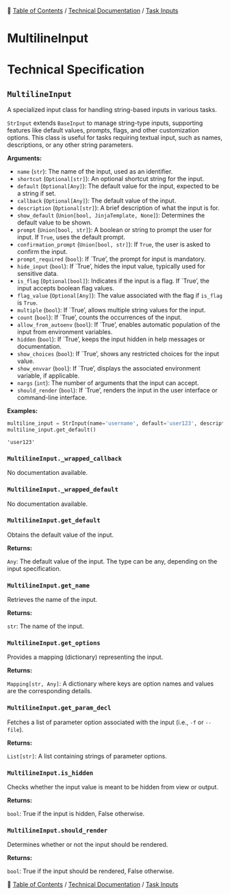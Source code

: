 🔖 [Table of Contents](../../README.md) / [Technical Documentation](../README.md) / [Task Inputs](README.md)

# MultilineInput

# Technical Specification

<!--start-doc-->
## `MultilineInput`

A specialized input class for handling string-based inputs in various tasks.

`StrInput` extends `BaseInput` to manage string-type inputs, supporting features like
default values, prompts, flags, and other customization options. This class is useful
for tasks requiring textual input, such as names, descriptions, or any other string parameters.

__Arguments:__

- `name` (`str`): The name of the input, used as an identifier.
- `shortcut` (`Optional[str]`): An optional shortcut string for the input.
- `default` (`Optional[Any]`): The default value for the input, expected to be a string if set.
- `callback` (`Optional[Any]`): The default value of the input.
- `description` (`Optional[str]`): A brief description of what the input is for.
- `show_default` (`Union[bool, JinjaTemplate, None]`): Determines the default value to be shown.
- `prompt` (`Union[bool, str]`): A boolean or string to prompt the user for input. If `True`, uses the default prompt.
- `confirmation_prompt` (`Union[bool, str]`): If `True`, the user is asked to confirm the input.
- `prompt_required` (`bool`): If `True’, the prompt for input is mandatory.
- `hide_input` (`bool`): If `True’, hides the input value, typically used for sensitive data.
- `is_flag` (`Optional[bool]`): Indicates if the input is a flag. If `True’, the input accepts boolean flag values.
- `flag_value` (`Optional[Any]`): The value associated with the flag if `is_flag` is `True`.
- `multiple` (`bool`): If `True’, allows multiple string values for the input.
- `count` (`bool`): If `True’, counts the occurrences of the input.
- `allow_from_autoenv` (`bool`): If `True’, enables automatic population of the input from environment variables.
- `hidden` (`bool`): If `True’, keeps the input hidden in help messages or documentation.
- `show_choices` (`bool`): If `True’, shows any restricted choices for the input value.
- `show_envvar` (`bool`): If `True’, displays the associated environment variable, if applicable.
- `nargs` (`int`): The number of arguments that the input can accept.
- `should_render` (`bool`): If `True’, renders the input in the user interface or command-line interface.

__Examples:__

```python
multiline_input = StrInput(name='username', default='user123', description='Enter your username')
multiline_input.get_default()
```

```
'user123'
```


### `MultilineInput._wrapped_callback`

No documentation available.


### `MultilineInput._wrapped_default`

No documentation available.


### `MultilineInput.get_default`

Obtains the default value of the input.

__Returns:__

`Any`: The default value of the input. The type can be any, depending on the input specification.

### `MultilineInput.get_name`

Retrieves the name of the input.

__Returns:__

`str`: The name of the input.

### `MultilineInput.get_options`

Provides a mapping (dictionary) representing the input.

__Returns:__

`Mapping[str, Any]`: A dictionary where keys are option names and values are the corresponding details.

### `MultilineInput.get_param_decl`

Fetches a list of parameter option associated with the input (i.e., `-f` or `--file`).

__Returns:__

`List[str]`: A list containing strings of parameter options.

### `MultilineInput.is_hidden`

Checks whether the input value is meant to be hidden from view or output.

__Returns:__

`bool`: True if the input is hidden, False otherwise.

### `MultilineInput.should_render`

Determines whether or not the input should be rendered.

__Returns:__

`bool`: True if the input should be rendered, False otherwise.

<!--end-doc-->

🔖 [Table of Contents](../../README.md) / [Technical Documentation](../README.md) / [Task Inputs](README.md)
